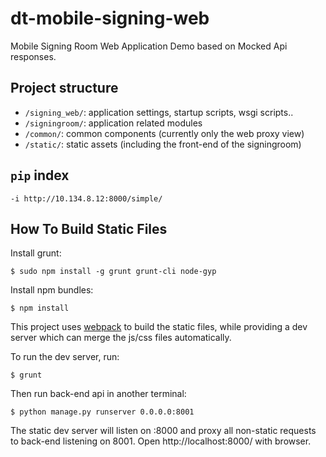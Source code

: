 dt-mobile-signing-web
=====================

Mobile Signing Room Web Application Demo based on Mocked Api responses.


Project structure
-----------------

- `/signing_web/`: application settings, startup scripts, wsgi scripts..
- `/signingroom/`: application related modules
- `/common/`: common components (currently only the web proxy view)
- `/static/`: static assets (including the front-end of the signingroom)

## `pip` index

`-i http://10.134.8.12:8000/simple/`



How To Build Static Files
--------------------------

Install grunt:

    $ sudo npm install -g grunt grunt-cli node-gyp

Install npm bundles:

    $ npm install

This project uses [webpack](https://webpack.github.io/) to build the static files, while providing a dev server which can merge the js/css files automatically.

To run the dev server, run:

    $ grunt

Then run back-end api in another terminal:

    $ python manage.py runserver 0.0.0.0:8001

The static dev server will listen on :8000 and proxy all non-static requests to back-end listening on 8001.
Open http://localhost:8000/ with browser.



    
